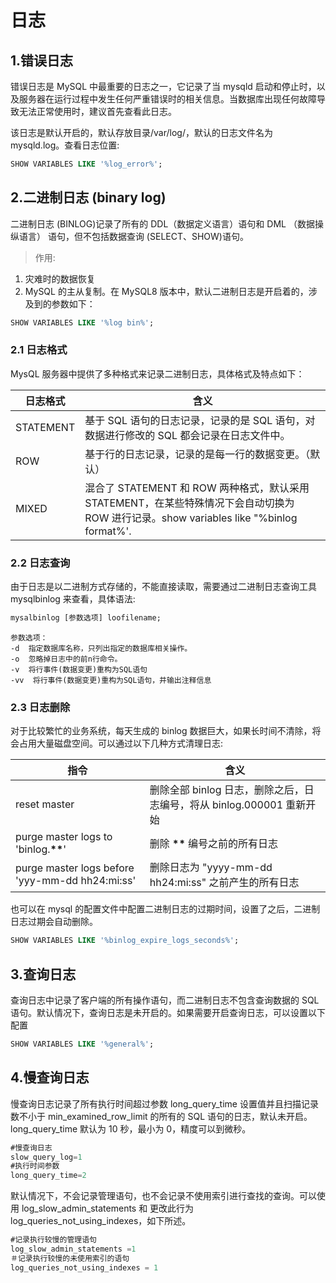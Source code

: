 # 日志

## 1.错误日志

错误日志是 MySQL 中最重要的日志之一，它记录了当 mysqld 启动和停止时，以及服务器在运行过程中发生任何严重错误时的相关信息。当数据库出现任何故障导致无法正常使用时，建议首先查看此日志。

该日志是默认开启的，默认存放目录/var/log/，默认的日志文件名为 mysqld.log。查看日志位置:

```sql
SHOW VARIABLES LIKE '%log_error%';
```

## 2.二进制日志 (binary log)

二进制日志 (BINLOG)记录了所有的 DDL（数据定义语言）语句和 DML （数据操纵语言） 语句，但不包括数据查询 (SELECT、SHOW)语句。

> 作用:

1. 灾难时的数据恢复
2. MySQL 的主从复制。在 MySQL8 版本中，默认二进制日志是开启着的，涉及到的参数如下：

```sql
SHOW VARIABLES LIKE '%log bin%';
```

### 2.1 日志格式

MysQL 服务器中提供了多种格式来记录二进制日志，具体格式及特点如下：

| 日志格式  | 含义                                                                                                                                    |
| --------- | --------------------------------------------------------------------------------------------------------------------------------------- |
| STATEMENT | 基于 SQL 语句的日志记录，记录的是 SQL 语句，对数据进行修改的 SQL 都会记录在日志文件中。                                                 |
| ROW       | 基于行的日志记录，记录的是每一行的数据变更。（默认）                                                                                    |
| MIXED     | 混合了 STATEMENT 和 ROW 两种格式，默认采用 STATEMENT，在某些特殊情况下会自动切换为 ROW 进行记录。show variables like "%binlog format%'. |

### 2.2 日志查询

由于日志是以二进制方式存储的，不能直接读取，需要通过二进制日志查询工具 mysqlbinlog 来查看，具体语法:

```sql
mysalbinlog [参数选项] loofilename;
```

```
参数选项：
-d  指定数据库名称，只列出指定的数据库相关操作。
-o  忽略掉日志中的前n行命令。
-v  将行事件(数据变更)重构为SQL语句
-vv  将行事件(数据变更)重构为SQL语句，井输出注释信息
```

### 2.3 日志删除

对于比较繁忙的业务系统，每天生成的 binlog 数据巨大，如果长时间不清除，将会占用大量磁盘空间。可以通过以下几种方式清理日志:

| 指令                                            | 含义                                                                  |
| ----------------------------------------------- | --------------------------------------------------------------------- |
| reset master                                    | 删除全部 binlog 日志，删除之后，日志编号，将从 binlog.000001 重新开始 |
| purge master logs to 'binlog.**\*\***'          | 删除 **\*\*** 编号之前的所有日志                                      |
| purge master logs before 'yyy-mm-dd hh24:mi:ss' | 删除日志为 "yyyy-mm-dd hh24:mi:ss" 之前产生的所有日志                 |

也可以在 mysql 的配置文件中配置二进制日志的过期时间，设置了之后，二进制日志过期会自动删除。

```sql
SHOW VARIABLES LIKE '%binlog_expire_logs_seconds%';
```

## 3.查询日志

查询日志中记录了客户端的所有操作语句，而二进制日志不包含查询数据的 SQL 语句。默认情况下，查询日志是未开启的。如果需要开启查询日志，可以设置以下配置

```sql
SHOW VARIABLES LIKE '%general%';
```

## 4.慢查询日志

慢查询日志记录了所有执行时间超过参数 long_query_time 设置值并且扫描记录数不小于 min_examined_row_limit 的所有的 SQL 语句的日志，默认未开启。long_query_time 默认为 10 秒，最小为 0，精度可以到微秒。

```sql
#慢查询日志
slow_query_log=1
#执行时间参数
long_query_time=2
```

默认情况下，不会记录管理语句，也不会记录不使用索引进行查找的查询。可以使用 log_slow_admin_statements 和
更改此行为 log_queries_not_using_indexes，如下所述。

```sql
#记录执行较慢的管理语句
log_slow_admin_statements =1
＃记录执行较慢的未使用索引的语句
log_queries_not_using_indexes = 1
```

